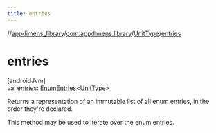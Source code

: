 ```yaml
---
title: entries
---
```

//[appdimens_library](../../../index.html)/[com.appdimens.library](../index.html)/[UnitType](index.html)/[entries](entries.html)



# entries



[androidJvm]\
val [entries](entries.html): [EnumEntries](https://kotlinlang.org/api/core/kotlin-stdlib/kotlin.enums/-enum-entries/index.html)&lt;[UnitType](index.html)&gt;



Returns a representation of an immutable list of all enum entries, in the order they're declared.



This method may be used to iterate over the enum entries.



